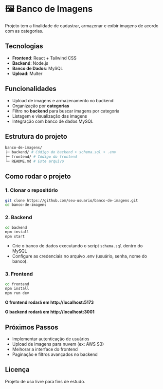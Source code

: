 # 🖼️ Banco de Imagens 

Projeto tem a finalidade de cadastrar, armazenar e exibir imagens de acordo com as categorias. 

## Tecnologias
- **Frontend**: React + Tailwind CSS
- **Backend**: Node.js
- **Banco de Dados**: MySQL 
- **Upload**: Multer

## Funcionalidades
- Upload de imagens e armazenamento no backend
- Organização por **categorias**
- Filtro no **backend** para buscar imagens por categoria
- Listagem e visualização das imagens
- Integração com banco de dados MySQL

## Estrutura do projeto

```bash
banco-de-imagens/
├─ backend/ # Código do backend + schema.sql + .env
├─ frontend/ # Código do frontend
└─ README.md # Este arquivo
```

## Como rodar o projeto

### 1. Clonar o repositório

```bash
git clone https://github.com/seu-usuario/banco-de-imagens.git
cd banco-de-imagens
```

### 2. Backend
```bash
cd backend
npm install
npm start
```

- Crie o banco de dados executando o script `schema.sql` dentro do MySQL
- Configure as credenciais no arquivo .env (usuário, senha, nome do banco).

### 3. Frontend
```bash
cd frontend
npm install
npm run dev
```

**O frontend rodará em http://localhost:5173**

**O backend rodará em http://localhost:3001**

## Próximos Passos
- Implementar autenticação de usuários
- Upload de imagens para nuvem (ex: AWS S3)
- Melhorar a interface do frontend
- Paginação e filtros avançados no backend

## Licença
Projeto de uso livre para fins de estudo.


